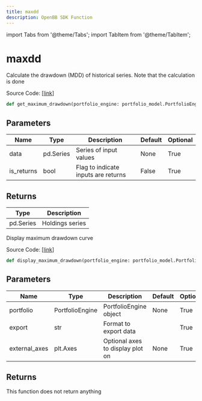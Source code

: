 ```yaml
---
title: maxdd
description: OpenBB SDK Function
---
```


import Tabs from '@theme/Tabs';
import TabItem from '@theme/TabItem';

# maxdd

<Tabs>
<TabItem value="model" label="Model" default>

Calculate the drawdown (MDD) of historical series.  Note that the calculation is done

Source Code: [[link](https://github.com/OpenBB-finance/OpenBBTerminal/tree/main/openbb_terminal/portfolio/portfolio_model.py#L1590)]

```python
def get_maximum_drawdown(portfolio_engine: portfolio_model.PortfolioEngine, is_returns: bool = False) -> pd.Series
```
## Parameters

| Name | Type | Description | Default | Optional |
| ---- | ---- | ----------- | ------- | -------- |
| data | pd.Series | Series of input values | None | True |
| is_returns | bool | Flag to indicate inputs are returns | False | True |

## Returns

| Type | Description |
| ---- | ----------- |
| pd.Series | Holdings series |



</TabItem>
<TabItem value="view" label="View">

Display maximum drawdown curve

Source Code: [[link](https://github.com/OpenBB-finance/OpenBBTerminal/tree/main/openbb_terminal/portfolio/portfolio_view.py#L1111)]

```python
def display_maximum_drawdown(portfolio_engine: portfolio_model.PortfolioEngine, export: str = "", external_axes: Optional[List[matplotlib.axes._axes.Axes]] = None) -> None
```
## Parameters

| Name | Type | Description | Default | Optional |
| ---- | ---- | ----------- | ------- | -------- |
| portfolio | PortfolioEngine | PortfolioEngine object | None | True |
| export | str | Format to export data |  | True |
| external_axes | plt.Axes | Optional axes to display plot on | None | True |

## Returns

This function does not return anything



</TabItem>
</Tabs>